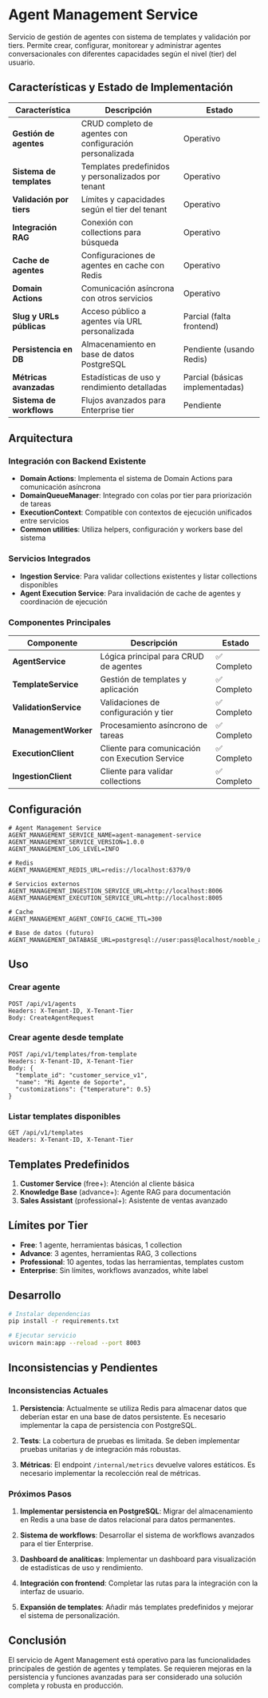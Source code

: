 # Agent Management Service

Servicio de gestión de agentes con sistema de templates y validación por tiers. Permite crear, configurar, monitorear y administrar agentes conversacionales con diferentes capacidades según el nivel (tier) del usuario.

## Características y Estado de Implementación

| Característica | Descripción | Estado |
|---------------|-------------|--------|
| **Gestión de agentes** | CRUD completo de agentes con configuración personalizada | Operativo |
| **Sistema de templates** | Templates predefinidos y personalizados por tenant | Operativo |
| **Validación por tiers** | Límites y capacidades según el tier del tenant | Operativo |
| **Integración RAG** | Conexión con collections para búsqueda | Operativo |
| **Cache de agentes** | Configuraciones de agentes en cache con Redis | Operativo |
| **Domain Actions** | Comunicación asíncrona con otros servicios | Operativo |
| **Slug y URLs públicas** | Acceso público a agentes vía URL personalizada | Parcial (falta frontend) |
| **Persistencia en DB** | Almacenamiento en base de datos PostgreSQL | Pendiente (usando Redis) |
| **Métricas avanzadas** | Estadísticas de uso y rendimiento detalladas | Parcial (básicas implementadas) |
| **Sistema de workflows** | Flujos avanzados para Enterprise tier | Pendiente |

## Arquitectura

### Integración con Backend Existente
- **Domain Actions**: Implementa el sistema de Domain Actions para comunicación asíncrona
- **DomainQueueManager**: Integrado con colas por tier para priorización de tareas
- **ExecutionContext**: Compatible con contextos de ejecución unificados entre servicios
- **Common utilities**: Utiliza helpers, configuración y workers base del sistema

### Servicios Integrados
- **Ingestion Service**: Para validar collections existentes y listar collections disponibles
- **Agent Execution Service**: Para invalidación de cache de agentes y coordinación de ejecución

### Componentes Principales

| Componente | Descripción | Estado |
|------------|-------------|--------|
| **AgentService** | Lógica principal para CRUD de agentes | ✅ Completo |
| **TemplateService** | Gestión de templates y aplicación | ✅ Completo |
| **ValidationService** | Validaciones de configuración y tier | ✅ Completo |
| **ManagementWorker** | Procesamiento asíncrono de tareas | ✅ Completo |
| **ExecutionClient** | Cliente para comunicación con Execution Service | ✅ Completo |
| **IngestionClient** | Cliente para validar collections | ✅ Completo |

## Configuración

```env
# Agent Management Service
AGENT_MANAGEMENT_SERVICE_NAME=agent-management-service
AGENT_MANAGEMENT_SERVICE_VERSION=1.0.0
AGENT_MANAGEMENT_LOG_LEVEL=INFO

# Redis
AGENT_MANAGEMENT_REDIS_URL=redis://localhost:6379/0

# Servicios externos
AGENT_MANAGEMENT_INGESTION_SERVICE_URL=http://localhost:8006
AGENT_MANAGEMENT_EXECUTION_SERVICE_URL=http://localhost:8005

# Cache
AGENT_MANAGEMENT_AGENT_CONFIG_CACHE_TTL=300

# Base de datos (futuro)
AGENT_MANAGEMENT_DATABASE_URL=postgresql://user:pass@localhost/nooble_agents
```

## Uso

### Crear agente
```http
POST /api/v1/agents
Headers: X-Tenant-ID, X-Tenant-Tier
Body: CreateAgentRequest
```

### Crear agente desde template
```http
POST /api/v1/templates/from-template
Headers: X-Tenant-ID, X-Tenant-Tier
Body: {
  "template_id": "customer_service_v1",
  "name": "Mi Agente de Soporte",
  "customizations": {"temperature": 0.5}
}
```

### Listar templates disponibles
```http
GET /api/v1/templates
Headers: X-Tenant-ID, X-Tenant-Tier
```

## Templates Predefinidos

1. **Customer Service** (free+): Atención al cliente básica
2. **Knowledge Base** (advance+): Agente RAG para documentación
3. **Sales Assistant** (professional+): Asistente de ventas avanzado

## Límites por Tier

- **Free**: 1 agente, herramientas básicas, 1 collection
- **Advance**: 3 agentes, herramientas RAG, 3 collections
- **Professional**: 10 agentes, todas las herramientas, templates custom
- **Enterprise**: Sin límites, workflows avanzados, white label

## Desarrollo

```bash
# Instalar dependencias
pip install -r requirements.txt

# Ejecutar servicio
uvicorn main:app --reload --port 8003
```

## Inconsistencias y Pendientes

### Inconsistencias Actuales
1. **Persistencia**: Actualmente se utiliza Redis para almacenar datos que deberían estar en una base de datos persistente. Es necesario implementar la capa de persistencia con PostgreSQL.

2. **Tests**: La cobertura de pruebas es limitada. Se deben implementar pruebas unitarias y de integración más robustas.

3. **Métricas**: El endpoint `/internal/metrics` devuelve valores estáticos. Es necesario implementar la recolección real de métricas.

### Próximos Pasos

1. **Implementar persistencia en PostgreSQL**: Migrar del almacenamiento en Redis a una base de datos relacional para datos permanentes.

2. **Sistema de workflows**: Desarrollar el sistema de workflows avanzados para el tier Enterprise.

3. **Dashboard de analíticas**: Implementar un dashboard para visualización de estadísticas de uso y rendimiento.

4. **Integración con frontend**: Completar las rutas para la integración con la interfaz de usuario.

5. **Expansión de templates**: Añadir más templates predefinidos y mejorar el sistema de personalización.

## Conclusión

El servicio de Agent Management está operativo para las funcionalidades principales de gestión de agentes y templates. Se requieren mejoras en la persistencia y funciones avanzadas para ser considerado una solución completa y robusta en producción.